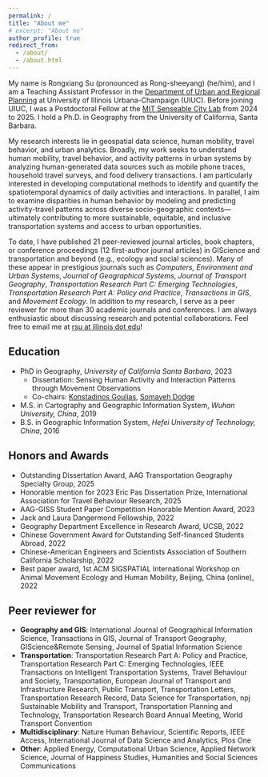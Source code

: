 ```yaml
---
permalink: /
title: "About me"
# excerpt: "About me"
author_profile: true
redirect_from: 
  - /about/
  - /about.html
---
```


My name is Rongxiang Su (pronounced as Rong-sheeyang) (he/him), and I am a Teaching Assistant Professor in the [Department of Urban and Regional Planning](https://urban.illinois.edu/people/profiles/rongxiang-su/) at University of Illinois Urbana-Champaign (UIUC). Before joining UIUC, I was a Postdoctoral Fellow at the [MIT Senseable City Lab](https://senseable.mit.edu/) from 2024 to 2025. I hold a Ph.D. in Geography from the University of California, Santa Barbara. 

My research interests lie in geospatial data science, human mobility, travel behavior, and urban analytics. Broadly, my work seeks to understand human mobility, travel behavior, and activity patterns in urban systems by analyzing human-generated data sources such as mobile phone traces, household travel surveys, and food delivery transactions. I am particularly interested in developing computational methods to identify and quantify the spatiotemporal dynamics of daily activities and interactions. In parallel, I aim to examine disparities in human behavior by modeling and predicting activity-travel patterns across diverse socio-geographic contexts—ultimately contributing to more sustainable, equitable, and inclusive transportation systems and access to urban opportunities.

To date, I have published 21 peer-reviewed journal articles, book chapters, or conference proceedings (12 first-author journal articles) in GIScience and transportation and beyond (e.g., ecology and social sciences). Many of these appear in prestigious journals such as *Computers, Environment and Urban Systems*, *Journal of Geographical Systems*, *Journal of Transport Geography*, *Transportation Research Part C: Emerging Technologies*, *Transportation Research Part A: Policy and Practice*,  *Transactions in GIS*, and *Movement Ecology*.
In addition to my research, I serve as a peer reviewer for more than 30 academic journals and conferences. I am always enthusiastic about discussing research and potential collaborations. Feel free to email me at <ins>rsu at illinois dot edu</ins>!



## Education
- PhD in Geography, <em>University of California Santa Barbara</em>, 2023 
  - Dissertation: Sensing Human Activity and Interaction Patterns through Movement Observations 
  - Co-chairs: [Konstadinos Goulias](https://www.geog.ucsb.edu/people/faculty/konstadinos-goulias), [Somayeh Dodge](https://www.geog.ucsb.edu/people/faculty/somayeh-dodge)
- M.S. in Cartography and Geographic Information System, <em>Wuhan University, China</em>, 2019
- B.S. in Geographic Information System, <em>Hefei University of Technology, China</em>, 2016


<!-- <img src="images/about/motif1.png " alt="drawing" width="500">
<img src="images/about/time_patterns.png " alt="drawing" width="600">
<img src="images/about/interaction.png " alt="drawing" width="600">
<img src="images/about/racial.png " alt="drawing" width="600">
 -->

## Honors and Awards
- Outstanding Dissertation Award, AAG Transportation Geography Specialty Group, 2025
- Honorable mention for 2023 Eric Pas Dissertation Prize, International Association for Travel Behaviour Research, 2025
- AAG-GISS Student Paper Competition Honorable Mention Award, 2023
- Jack and Laura Dangermond Fellowship, 2022
- Geography Department Excellence in Research Award, UCSB, 2022
- Chinese Government Award for Outstanding Self-financed Students Abroad, 2022
- Chinese-American Engineers and Scientists Association of Southern California Scholarship, 2022
- Best paper award, 1st ACM SIGSPATIAL International Workshop on Animal Movement Ecology and Human Mobility, Beijing, China (online), 2022
<!-- - Multidisciplinary Research on the Coronavirus and its Impacts Grant, UCSB, 2020 -->
<!-- - Outstanding Graduate Student Award, Wuhan University, 2019 -->



## Peer reviewer for 
- **Geography and GIS**: International Journal of Geographical Information Science, Transactions in GIS, Journal of Transport Geography, GIScience\&Remote Sensing,  Journal of Spatial Information Science
- **Transportation**:  Transportation Research Part A: Policy and Practice, Transportation Research Part C: Emerging Technologies, IEEE Transactions on Intelligent Transportation Systems, Travel Behaviour and Society, Transportation, European Journal of Transport and Infrastructure Research, Public Transport,  Transportation Letters, Transportation Research Record, Data Science for Transportation, npj Sustainable Mobility and Transport, Transportation Planning and Technology, Transportation Research Board Annual Meeting, World Transport Convention
- **Multidisciplinary**: Nature Human Behaviour, Scientific Reports, IEEE Access, International Journal of Data Science and Analytics, Plos One
- **Other**: Applied Energy, Computational Urban Science, Applied Network Science, Journal of Happiness Studies, Humanities and Social Sciences Communications





